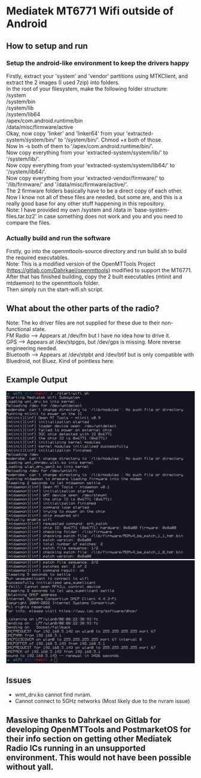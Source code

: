 # Mediatek MT6771 Wifi outside of Android

## How to setup and run
### Setup the android-like environment to keep the drivers happy
Firstly, extract your 'system' and 'vendor' partitions using MTKClient, and extract the 2 images (I used 7zip) into folders. <br>
In the root of your filesystem, make the following folder structure: <br>
/system <br>
/system/bin <br>
/system/lib <br>
/system/lib64 <br>
/apex/com.android.runtime/bin <br>
/data/misc/firmware/active <br>
Okay, now copy 'linker' and 'linker64' from your 'extracted-system/system/bin/' to '/system/bin/'. Chmod +x both of those. <br>
Now ln -s both of them to '/apex/com.android.runtime/bin/'. <br>
Now copy everything from your 'extracted-system/system/lib/' to '/system/lib/'. <br>
Now copy everything from your 'extracted-system/system/lib64/' to '/system/lib64/'. <br>
Now copy everything from your 'extracted-vendor/firmware/' to '/lib/firmware/' and '/data/misc/firmware/active/'. <br>
The 2 firmware folders basically have to be a direct copy of each other. <br>
Now I know not all of these files are needed, but some are, and this is a really good base for any other stuff happening in this repository. <br>
Note: I have provided my own /system and /data in 'base-system-files.tar.bz2' in case something does not work and you and you need to compare the files. <br>

### Actually build and run the software
Firstly, go into the openmttools-source directory and run build.sh to build the required executables. <br>
Note: This is a modified version of the OpenMTTools Project (https://gitlab.com/Dahrkael/openmttools) modified to support the MT6771. <br>
After that has finished building, copy the 2 built executables (mtinit and mtdaemon) to the openmttools folder. <br>
Then simply run the start-wifi.sh script. <br>

## What about the other parts of the radio?
Note: The ko driver files are not supplied for these due to their non-functional state. <br>
FM Radio --> Appears at /dev/fm but I have no idea how to drive it. <br>
GPS --> Appears at /dev/stpgps, but /dev/gps is missing. More reverse engineering needed. <br>
Bluetooth --> Appears at /dev/stpbt and /dev/btif but is only compatible with Bluedroid, not Bluez. Kind of pointless here. <br>

## Example Output
![alt text](https://github.com/goldenkrew3000/OppoA91/blob/main/Software%20Development/wifi/Example%20Output/image1.png?raw=true)
![alt text](https://github.com/goldenkrew3000/OppoA91/blob/main/Software%20Development/wifi/Example%20Output/image2.png?raw=true)

## Issues
- wmt_drv.ko cannot find nvram. <br>
- Cannot connect to 5GHz networks (Most likely due to the nvram issue) <br>

## Massive thanks to Dahrkael on Gitlab for developing OpenMTTools and PostmarketOS for their info section on getting other Mediatek Radio ICs running in an unsupported environment. This would not have been possible without yall.
